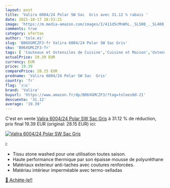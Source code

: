 ```yaml
---
layout: post
title: 'Valira 6004/24 Polar SW Sac  Gris avec 31.12 % rabais '
date: 2021-10-17 16:53:21
image: 'https://m.media-amazon.com/images/I/411d5cMnWhL._SL500_._SL400_.jpg'
comments: true
category: ofertas
author: 'tole.es'
slug: 'B06XGMCZF3-fr Valira 6004/24 Polar SW Sac Gris'
sku: 'B06XGMCZF3-fr'
tags: [ 'Couteaux et Ustensiles de Cuisine','Cuisine et Maison','Ustensils pour bar et vin','valira', ]
actualPrice: 19.39 EUR
currency: EUR
price: 19.39
comparePrice: 28.15 EUR
prodname: 'Valira 6004/24 Polar SW Sac  Gris'
country: 'fr'
flag: '🇫🇷'
brand: 'Valira'
buyurl: 'https://www.amazon.fr/dp/B06XGMCZF3/?tag=tolees0d-21'
descuento: '31.12'
average: '19.39'
---
```


C'est en vente [Valira 6004/24 Polar SW Sac  Gris](https://www.amazon.fr/dp/B06XGMCZF3/?tag=tolees0d-21)  à  31.12 % de réduction, prix final  19.39 EUR (original: 28.15 EUR) ici:

[![Valira 6004/24 Polar SW Sac  Gris](https://m.media-amazon.com/images/I/411d5cMnWhL._SL500_._SL400_.jpg)](https://www.amazon.fr/dp/B06XGMCZF3/?tag=tolees0d-21)

ℹ️:

- Tissu stone washed pour une utilisation toutes saison.
- Haute performance thermique par son épaisse mousse de polyuréthane
- Matériaux exterieur anti-taches avec coutures renforcées.
- Matériau intérieur imperméable avec termo-selladas

[🛒 Achète-le!!](https://www.amazon.fr/dp/B06XGMCZF3/?tag=tolees0d-21)
